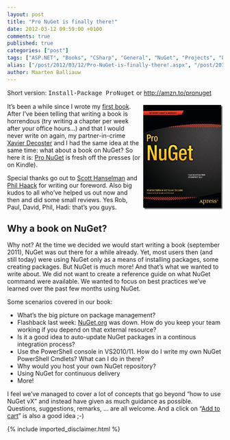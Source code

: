 ```yaml
---
layout: post
title: "Pro NuGet is finally there!"
date: 2012-03-12 09:59:00 +0100
comments: true
published: true
categories: ["post"]
tags: ["ASP.NET", "Books", "CSharp", "General", "NuGet", "Projects", "Publications", "Source control"]
alias: ["/post/2012/03/12/Pro-NuGet-is-finally-there!.aspx", "/post/2012/03/12/pro-nuget-is-finally-there!.aspx"]
author: Maarten Balliauw
---
```

<p>Short version: <span style="font-family: Courier New;">Install-Package ProNuget</span> or <a href="http://amzn.to/pronuget">http://amzn.to/pronuget</a></p>
<p><a href="http://amzn.to/pronuget"><img style="background-image: none; margin: 5px 0px 5px 5px; padding-left: 0px; padding-right: 0px; display: inline; float: right; padding-top: 0px; border: 0px;" title="Pro NuGet - Continuous integration Package Restore" src="/images/image_170.png" border="0" alt="Pro NuGet - Continuous integration Package Restore" width="186" height="244" align="right" /></a>It&rsquo;s been a while since I wrote my <a href="/post/2009/02/17/Announcing-my-book-ASPNET-MVC-10-Quickly.aspx">first book</a>. After I&rsquo;ve been telling that writing a book is horrendous (try writing a chapter per week after your office hours&hellip;) and that I would never write on again, my partner-in-crime <a href="http://www.xavierdecoster.com">Xavier Decoster</a> and I had the same idea at the same time: what about a book on NuGet? So here it is: <a href="http://amzn.to/pronuget">Pro NuGet</a> is fresh off the presses (or on Kindle).</p>
<p>Special thanks go out to <a href="http://www.hanselman.com">Scott Hanselman</a> and <a href="http://www.haacked.com">Phil Haack</a> for writing our foreword. Also big kudos to all who&rsquo;ve helped us out now and then and did some small reviews. Yes Rob, Paul, David, Phil, Hadi: that&rsquo;s you guys.</p>
<h2>Why a book on NuGet?</h2>
<p>Why not? At the time we decided we would start writing a book (september 2011), NuGet was out there for a while already. Yet, most users then (and still today) were using NuGet only as a means of installing packages, some creating packages. But NuGet is much more! And that&rsquo;s what we wanted to write about. We did not want to create a reference guide on what NuGet command were available. We wanted to focus on best practices we&rsquo;ve learned over the past few months using NuGet.</p>
<p>Some scenarios covered in our book:</p>
<ul>
<li>What&rsquo;s the big picture on package management?</li>
<li>Flashback last week: <a href="http://www.nuget.org">NuGet.org</a> was down. How do you keep your team working if you depend on that external resource?</li>
<li>Is it a good idea to auto-update NuGet packages in a continous integration process?</li>
<li>Use the PowerShell console in VS2010/11. How do I write my own NuGet PowerShell Cmdlets? What can I do in there?</li>
<li>Why would you host your own NuGet repository?</li>
<li>Using NuGet for continuous delivery</li>
<li>More!</li>
</ul>
<p>I feel we&rsquo;ve managed to cover a lot of concepts that go beyond &ldquo;how to use NuGet vX&rdquo; and instead have given as much guidance as possible. Questions, suggestions, remarks, &hellip; are all welcome. And a click on &ldquo;<a href="http://amzn.to/pronuget">Add to cart</a>&rdquo; is also a good idea ;-)</p>

{% include imported_disclaimer.html %}

